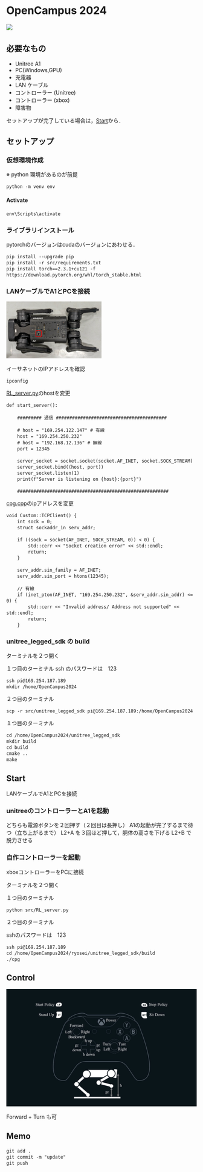 # OpenCampus 2024

<img src="./img/OpenCampusDemo.gif" width="50%">

## 必要なもの
- Unitree A1
- PC(Windows,GPU)
- 充電器
- LAN ケーブル
- コントローラー (Unitree)
- コントローラー (xbox)
- 障害物

セットアップが完了している場合は，[Start](#start)から．

## セットアップ




### 仮想環境作成
※ python 環境があるのが前提
```
python -m venv env
```
#### Activate
```
env\Scripts\activate
```

### ライブラリインストール

pytorchのバージョンはcudaのバージョンにあわせる．
```
pip install --upgrade pip
pip install -r src/requirements.txt
pip install torch==2.3.1+cu121 -f https://download.pytorch.org/whl/torch_stable.html
```

### LANケーブルでA1とPCを接続

<img src="./img/LAN_port.svg" width="50%">

イーサネットのIPアドレスを確認
```
ipconfig
```

[RL_server.py](./src/RL_server.py)のhostを変更

```
def start_server():
    
    ######### 通信 #########################################
    
    # host = "169.254.122.147" # 有線
    host = "169.254.250.232"
    # host = "192.168.12.136" # 無線
    port = 12345

    server_socket = socket.socket(socket.AF_INET, socket.SOCK_STREAM)
    server_socket.bind((host, port))
    server_socket.listen(1)
    print(f"Server is listening on {host}:{port}")
    
    ########################################################
```

[cpg.cpp](src\unitree_legged_sdk\code\cpg.cpp)のipアドレスを変更

```
void Custom::TCPClient() {
    int sock = 0;
    struct sockaddr_in serv_addr;

    if ((sock = socket(AF_INET, SOCK_STREAM, 0)) < 0) {
        std::cerr << "Socket creation error" << std::endl;
        return;
    }

    serv_addr.sin_family = AF_INET;
    serv_addr.sin_port = htons(12345);

    // 有線
    if (inet_pton(AF_INET, "169.254.250.232", &serv_addr.sin_addr) <= 0) {
        std::cerr << "Invalid address/ Address not supported" << std::endl;
        return;
    }
```

### unitree_legged_sdk の build
ターミナルを２つ開く

１つ目のターミナル
ssh のパスワードは　123
```
ssh pi@169.254.187.189
mkdir /home/OpenCampus2024
```

２つ目のターミナル

```
scp -r src/unitree_legged_sdk pi@169.254.187.189:/home/OpenCampus2024
```

１つ目のターミナル

```
cd /home/OpenCampus2024/unitree_legged_sdk
mkdir build
cd build
cmake ..
make
```

## Start

LANケーブルでA1とPCを接続

### unitreeのコントローラーとA1を起動
どちらも電源ボタンを２回押す（２回目は長押し）
A1の起動が完了するまで待つ（立ち上がるまで）
L2+A を３回ほど押して，胴体の高さを下げる
L2+B で脱力させる

### 自作コントローラーを起動

xboxコントローラーをPCに接続

ターミナルを２つ開く

１つ目のターミナル

```
python src/RL_server.py
```

２つ目のターミナル

sshのパスワードは　123

```
ssh pi@169.254.187.189
cd /home/OpenCampus2024/ryosei/unitree_legged_sdk/build
./cpg
```

## Control

<img src="./img/xboxController.svg" width="100%">

Forward + Turn も可

## Memo
```
git add .
git commit -m "update"
git push
```